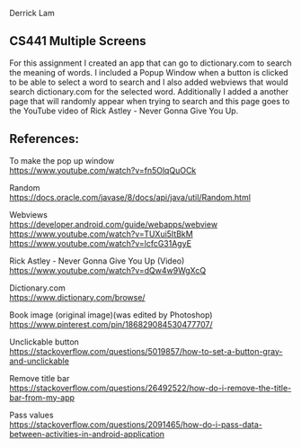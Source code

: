 Derrick Lam  
## CS441 Multiple Screens

For this assignment I created an app that can go to dictionary.com to
search the meaning of words. I included a Popup Window when a button
is clicked to be able to select a word to search and I also added
webviews that would search dictionary.com for the selected word.
Additionally I added a another page that will randomly appear when
trying to search and this page goes to the YouTube video of Rick
Astley - Never Gonna Give You Up.



## References:  
To make the pop up window  
https://www.youtube.com/watch?v=fn5OlqQuOCk

Random  
https://docs.oracle.com/javase/8/docs/api/java/util/Random.html

Webviews  
https://developer.android.com/guide/webapps/webview  
https://www.youtube.com/watch?v=TUXui5ItBkM  
https://www.youtube.com/watch?v=lcfcG31AgyE

Rick Astley - Never Gonna Give You Up (Video)  
https://www.youtube.com/watch?v=dQw4w9WgXcQ

Dictionary.com  
https://www.dictionary.com/browse/

Book image (original image)(was edited by Photoshop)  
https://www.pinterest.com/pin/186829084530477707/

Unclickable button  
https://stackoverflow.com/questions/5019857/how-to-set-a-button-gray-and-unclickable

Remove title bar  
https://stackoverflow.com/questions/26492522/how-do-i-remove-the-title-bar-from-my-app

Pass values  
https://stackoverflow.com/questions/2091465/how-do-i-pass-data-between-activities-in-android-application